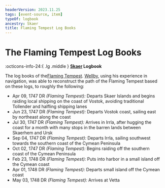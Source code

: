 ```yaml
---
headerVersion: 2023.11.25
tags: [event-source, item]
typeOf: logbook
ancestry: Skaer
title: Flaming Tempest Log Books
---
```

# The Flaming Tempest Log Books
:octicons-info-24:{ .lg .middle } **[Skaer](<../../../../gazetteer/western-green-sea/skaerhem/skaerhem.md>) Logbook**  

The log books of the[Flaming Tempest](<../../../../things/ships/flaming-tempest.md>). [Wellby](<../../../../people/pcs/dunmar-fellowship/wellby.md>), using his experience in navigation, was able to reconstruct the path of the Flaming Tempest based on these logs, to roughly the following:

- Apr 09, 1747 DR *(Flaming Tempest):* Departs Skaer Islands and begins raiding local shipping on the coast of Vostok, avoiding traditional Tollender and halfling shipping lanes
- Jun 23, 1747 DR *(Flaming Tempest):* Departs Vostok coast, sailing east by northeast along the coast
- Jul 30, 1747 DR *(Flaming Tempest):* Arrives in Irrla, after hugging the coast for a month with many stops in the barren lands between Skaerhem and Ursk
- Sep 04, 1747 DR *(Flaming Tempest):* Departs Irrla, sailing southwest towards the southern coast of the Cymean Peninsula
- Oct 02, 1747 DR *(Flaming Tempest):* Begins raiding off the southern coast of the Cymean Peninsula
- Feb 23, 1748 DR *(Flaming Tempest):* Puts into harbor in a small island off the Cymean coast
- Apr 01, 1748 DR *(Flaming Tempest):* Departs small island off the Cymean coast
- May 03, 1748 DR *(Flaming Tempest):* Arrives at Vetta
